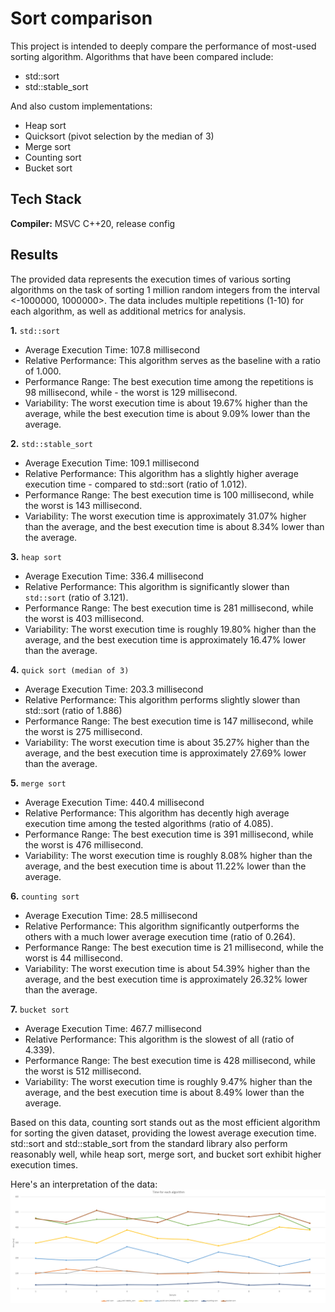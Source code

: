 
# Sort comparison

This project is intended to deeply compare the performance of most-used sorting algorithm. Algorithms that have been compared include:

- std::sort
- std::stable_sort

And also custom implementations:

- Heap sort
- Quicksort (pivot selection by the median of 3)
- Merge sort
- Counting sort
- Bucket sort


## Tech Stack

**Compiler:** MSVC C++20, release config

## Results

The provided data represents the execution times of various sorting algorithms on the task of sorting 1 million random integers from the interval <-1000000, 1000000>. The data includes multiple repetitions (1-10) for each algorithm, as well as additional metrics for analysis.

**1.** ``std::sort``
- Average Execution Time: 107.8 millisecond
- Relative Performance: This algorithm serves as the baseline with a ratio of 1.000.
- Performance Range: The best execution time among the repetitions is 98 millisecond, while - the worst is 129 millisecond.
- Variability: The worst execution time is about 19.67% higher than the average, while the best execution time is about 9.09% lower than the average.

**2.** ``std::stable_sort``
- Average Execution Time: 109.1 millisecond
- Relative Performance: This algorithm has a slightly higher average execution time - compared to std::sort (ratio of 1.012).
- Performance Range: The best execution time is 100 millisecond, while the worst is 143 millisecond.
- Variability: The worst execution time is approximately 31.07% higher than the average, and the best execution time is about 8.34% lower than the average.

**3.** ``heap sort``
- Average Execution Time: 336.4 millisecond
- Relative Performance: This algorithm is significantly slower than `std::sort` (ratio of 3.121).
- Performance Range: The best execution time is 281 millisecond, while the worst is 403 millisecond.
- Variability: The worst execution time is roughly 19.80% higher than the average, and the best execution time is approximately 16.47% lower than the average.

**4.** ``quick sort (median of 3)``
- Average Execution Time: 203.3 millisecond
- Relative Performance: This algorithm performs slightly slower than std::sort (ratio of 1.886)
- Performance Range: The best execution time is 147 millisecond, while the worst is 275 millisecond.
- Variability: The worst execution time is about 35.27% higher than the average, and the best execution time is approximately 27.69% lower than the average.

**5.** ``merge sort``
- Average Execution Time: 440.4 millisecond
- Relative Performance: This algorithm has decently high average execution time among the tested algorithms (ratio of 4.085).
- Performance Range: The best execution time is 391 millisecond, while the worst is 476 millisecond.
- Variability: The worst execution time is roughly 8.08% higher than the average, and the best execution time is about 11.22% lower than the average.

**6.** ``counting sort``
- Average Execution Time: 28.5 millisecond
- Relative Performance: This algorithm significantly outperforms the others with a much lower average execution time (ratio of 0.264).
- Performance Range: The best execution time is 21 millisecond, while the worst is 44 millisecond.
- Variability: The worst execution time is about 54.39% higher than the average, and the best execution time is approximately 26.32% lower than the average.

**7.** ``bucket sort``
- Average Execution Time: 467.7 millisecond
- Relative Performance: This algorithm is the slowest of all (ratio of 4.339).
- Performance Range: The best execution time is 428 millisecond, while the worst is 512 millisecond.
- Variability: The worst execution time is roughly 9.47% higher than the average, and the best execution time is about 8.49% lower than the average.

Based on this data, counting sort stands out as the most efficient algorithm for sorting the given dataset, providing the lowest average execution time. std::sort and std::stable_sort from the standard library also perform reasonably well, while heap sort, merge sort, and bucket sort exhibit higher execution times.


Here's an interpretation of the data:
![Image Alt Text](/charts/main_chart.png)

